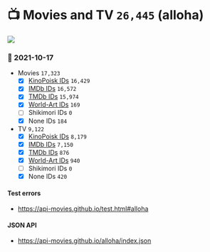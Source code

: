 # :tv: Movies and TV `26,445` (alloha)

<a href="https://API-Movies.github.io"><img src="https://API-Movies.github.io/banner.png?cache"></a>

### :date: 2021-10-17
- Movies `17,323`
  - [x] <a href="https://API-Movies.github.io/alloha/movie_kinopoisk_ids.json">KinoPoisk IDs</a> `16,429`
  - [x] <a href="https://API-Movies.github.io/alloha/movie_imdb_ids.json">IMDb IDs</a> `16,572`
  - [x] <a href="https://API-Movies.github.io/alloha/movie_tmdb_ids.json">TMDb IDs</a> `15,974`
  - [x] <a href="https://API-Movies.github.io/alloha/movie_world_art_ids.json">World-Art IDs</a> `169`
  - [ ] Shikimori IDs `0`
  - [x] None IDs `184`
- TV `9,122`
  - [x] <a href="https://API-Movies.github.io/alloha/tv_kinopoisk_ids.json">KinoPoisk IDs</a> `8,179`
  - [x] <a href="https://API-Movies.github.io/alloha/tv_imdb_ids.json">IMDb IDs</a> `7,150`
  - [x] <a href="https://API-Movies.github.io/alloha/tv_tmdb_ids.json">TMDb IDs</a> `876`
  - [x] <a href="https://API-Movies.github.io/alloha/tv_world_art_ids.json">World-Art IDs</a> `940`
  - [ ] Shikimori IDs `0`
  - [x] None IDs `420`
#### Test errors
- <a href='https://api-movies.github.io/test.html#alloha'>https://api-movies.github.io/test.html#alloha</a>
#### JSON API
- <a href='https://api-movies.github.io/alloha/index.json'>https://api-movies.github.io/alloha/index.json</a>
